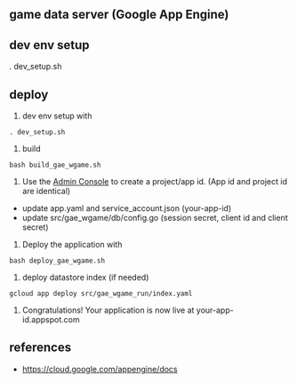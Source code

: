 ## game data server (Google App Engine)

## dev env setup

 . dev_setup.sh
    

## deploy

 1. dev env setup with
   ```
   . dev_setup.sh
   ```

 1. build 
   ```
   bash build_gae_wgame.sh
   ```
   
 1. Use the [Admin Console](https://appengine.google.com) to create a
   project/app id. (App id and project id are identical)

   * update app.yaml and service_account.json (your-app-id)
   * update src/gae_wgame/db/config.go (session secret, client id and client secret)

 1. Deploy the application with
   ```
   bash deploy_gae_wgame.sh
   ```

 1. deploy datastore index (if needed)
   ```
   gcloud app deploy src/gae_wgame_run/index.yaml
   ```

 1. Congratulations!  Your application is now live at your-app-id.appspot.com


## references
 * https://cloud.google.com/appengine/docs
 
